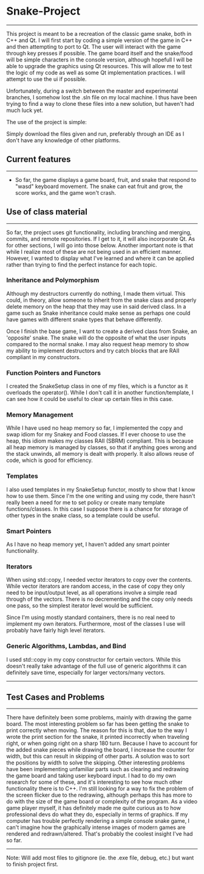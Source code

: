 # Snake-Project

-----


This project is meant to be a recreation of the classic game snake, both in C++ and Qt. I will first start by coding a simple version of the
game in C++ and then attempting to port to Qt. The user will interact with the game through key presses if possible. The game board itself
and the snake/food will be simple characters in the console version, although hopefull I will be able to upgrade the graphics using Qt
resources. This will allow me to test the logic of my code as well as some Qt implementation practices. I will attempt to use the ui if
possible.

Unfortunately, during a switch between the master and experimental branches, I somehow lost the .sln file on my local machine. I thus have been trying to find a way to clone these files into a new solution, but haven't had much luck yet.


The use of the project is simple:

Simply download the files given and run, preferably through an IDE as I don't have any knowledge of other platforms.

## Current features
--------
- So far, the game displays a game board, fruit, and snake that respond to "wasd" keyboard movement. The snake can eat fruit and grow, the score works, and the game won't crash.

## Use of class material
--------
So far, the project uses git functionality, including branching and merging, commits, and remote repositories. If I get to it, it will also
incorporate Qt. As for other sections, I will go into those below. Another important note is that while I realize most of these are not 
being used in an efficient manner. However, I wanted to display what I've learned and where it can be applied rather than trying to find
the perfect instance for each topic.

### Inheritance and Polymorphism
Although my destructors currently do nothing, I made them virtual. This could, in theory, allow someone to inherit from the snake class
and properly delete memory on the heap that they may use in said derived class. In a game such as Snake inheritance could make sense as
perhaps one could have games with different snake types that behave differently.

Once I finish the base game, I want to create a derived class from Snake, an 'opposite' snake. The snake will do the opposite of what the user inputs compared to the normal snake. I may also request heap memory to show my ability to implement destructors and try catch blocks that are RAII compliant in my constructors.

### Function Pointers and Functors
I created the SnakeSetup class in one of my files, which is a functor as it overloads the operator(). While I don't call it in another function/template, I can see how it could be useful to clear up certain files in this case. 

### Memory Management
While I have used no heap memory so far, I implemented the copy and swap idiom for my Snakey and Food classes. If I ever choose to use 
the heap, this idiom makes my classes RAII (SBRM) compliant. This is because all heap memory is managed by classes, so that if anything 
goes wrong and the stack unwinds, all memory is dealt with properly. It also allows reuse of code, which is good for efficiency.

### Templates
I also used templates in my SnakeSetup functor, mostly to show that I know how to use them. Since I'm the one writing and using my code, there hasn't really been a need for me to set policy or create many template functions/classes. In this case I suppose there is a chance for storage of other types in the snake class, so a template could be useful.

### Smart Pointers
As I have no heap memory yet, I haven't added any smart pointer functionality. 
### Iterators
When using std::copy, I needed vector iterators to copy over the contents. While vector iterators are random access, in the case of copy
they only need to be input/output level, as all operations involve a simple read through of the vectors. There is no decrementing and 
the copy only needs one pass, so the simplest iterator level would be sufficient.

Since I'm using mostly standard containers, there is no real need to implement my own iterators. Furthermore, most of the classes I use will probably have fairly high level iterators.

### Generic Algorithms, Lambdas, and Bind
I used std::copy in my copy constructor for certain vectors. While this doesn't really take advantage of the full use of generic 
algorithms it can definitely save time, especially for larger vectors/many vectors.

----------
## Test Cases and Problems
----------
There have definitely been some problems, mainly with drawing the game board. The most interesting problem so far has been getting the snake to print correctly when moving. The reason for this is that, due to the way I wrote the print section for the snake, it printed incorrectly when traveling right, or when going right on a sharp 180 turn. Because I have to account for the added snake pieces while drawing the board, I increase the counter for width, but this can result in skipping of other parts. A solution was to sort the positions by width to solve the skipping.
Other interesting problems have been implementing unfamiliar parts such as clearing and redrawing the game board and taking user keyboard input. I had to do my own research for some of these, and it's interesting to see how much other functionality there is to C++.
I'm still looking for a way to fix the problem of the screen flicker due to the redrawing, although perhaps this has more to do with the size of the game board or complexity of the program. As a video game player myself, it has definitely made me quite curious as to how professional devs do what they do, especially in terms of graphics. If my computer has trouble perfectly rendering a simple console snake game, I can't imagine how the graphically intense images of modern games are rendered and redrawn/altered. That's probably the coolest insight I've had so far.

-------
Note: Will add most files to gitignore (ie. the .exe file, debug, etc.) but want to finish project first.

